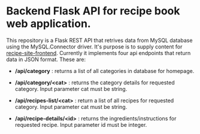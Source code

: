 # Backend Flask API for recipe book web application. 

This repository is a Flask REST API that retrives data from MySQL database using the MySQL.Connector driver. It's purpose is to supply content for [recipe-site-frontend](https://github.com/golnazir/recipe-site-frontend).
Currently it implements four api endpoints that return data in JSON format. These are:


* **/api/category** : returns a list of all categories in database for homepage.

* **/api/category/&lt;cat&gt;** : returns the category details for requested category. Input parameter cat must be string.
 
* **/api/recipes-list/&lt;cat&gt;** : return a list of all recipes for requested category. Input parameter cat must be string.
  
* **/api/recipe-details/&lt;id&gt;** : returns the ingredients/instructions for requested recipe.  Input parameter id must be integer.
